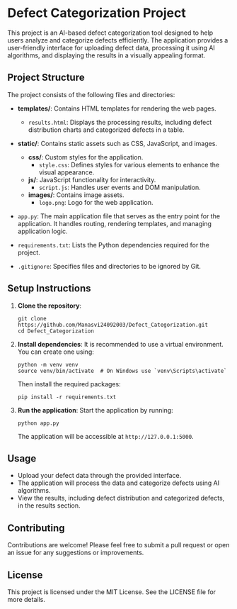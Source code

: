 # Defect Categorization Project

This project is an AI-based defect categorization tool designed to help users analyze and categorize defects efficiently. The application provides a user-friendly interface for uploading defect data, processing it using AI algorithms, and displaying the results in a visually appealing format.

## Project Structure

The project consists of the following files and directories:

- **templates/**: Contains HTML templates for rendering the web pages.
  - `results.html`: Displays the processing results, including defect distribution charts and categorized defects in a table.

- **static/**: Contains static assets such as CSS, JavaScript, and images.
  - **css/**: Custom styles for the application.
    - `style.css`: Defines styles for various elements to enhance the visual appearance.
  - **js/**: JavaScript functionality for interactivity.
    - `script.js`: Handles user events and DOM manipulation.
  - **images/**: Contains image assets.
    - `logo.png`: Logo for the web application.

- `app.py`: The main application file that serves as the entry point for the application. It handles routing, rendering templates, and managing application logic.

- `requirements.txt`: Lists the Python dependencies required for the project.

- `.gitignore`: Specifies files and directories to be ignored by Git.

## Setup Instructions

1. **Clone the repository**:
   ```
   git clone https://github.com/Manasvi24092003/Defect_Categorization.git
   cd Defect_Categorization
   ```

2. **Install dependencies**:
   It is recommended to use a virtual environment. You can create one using:
   ```
   python -m venv venv
   source venv/bin/activate  # On Windows use `venv\Scripts\activate`
   ```
   Then install the required packages:
   ```
   pip install -r requirements.txt
   ```

3. **Run the application**:
   Start the application by running:
   ```
   python app.py
   ```
   The application will be accessible at `http://127.0.0.1:5000`.

## Usage

- Upload your defect data through the provided interface.
- The application will process the data and categorize defects using AI algorithms.
- View the results, including defect distribution and categorized defects, in the results section.

## Contributing

Contributions are welcome! Please feel free to submit a pull request or open an issue for any suggestions or improvements.

## License

This project is licensed under the MIT License. See the LICENSE file for more details.
